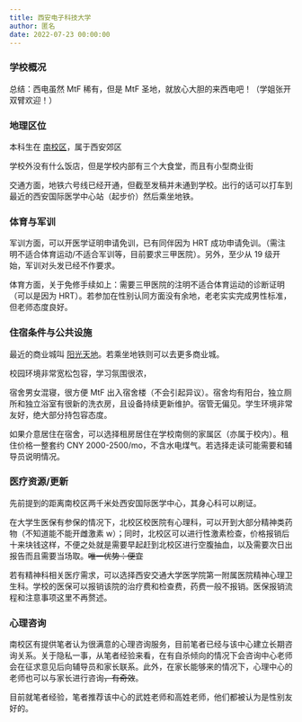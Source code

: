 ```yaml
---
title: 西安电子科技大学
author: 匿名
date: 2022-07-23 00:00:00
---
```


### 学校概况

总结：西电虽然 MtF 稀有，但是 MtF 圣地，就放心大胆的来西电吧！（学姐张开双臂欢迎！）

### 地理区位

本科生在 [南校区](https://amap.com/place/B001D11N58)，属于西安郊区

学校外没有什么饭店，但是学校内部有三个大食堂，而且有小型商业街

交通方面，地铁六号线已经开通，但截至发稿并未通到学校。出行的话可以打车到最近的西安国际医学中心站（起步价）然后乘坐地铁。

### 体育与军训

军训方面，可以开医学证明申请免训，已有同伴因为 HRT 成功申请免训。（需注明不适合体育运动/不适合军训等，目前要求三甲医院）。另外，至少从 19 级开始，军训对头发已经不作要求。

体育方面，关于免修手续如上：需要三甲医院的注明不适合体育运动的诊断证明（可以是因为 HRT）。若参加在性别认同方面没有余地，老老实实完成男性标准，但老师态度良好。

### 住宿条件与公共设施

最近的商业城叫 [阳光天地](https://amap.com/place/B001D0WGMN)。若乘坐地铁则可以去更多商业城。

校园环境非常宽松包容，学习氛围很浓，

宿舍男女混寝，很方便 MtF 出入宿舍楼（不会引起异议）。宿舍均有阳台，独立厕所和独立浴室有很新的洗衣房，且设备持续更新维护。宿管无偏见。学生环境非常友好，绝大部分持包容态度。

如果介意居住在宿舍，可以选择租房居住在学校南侧的家属区（亦属于校内）。租住价格一整套约 CNY 2000-2500/mo，不含水电煤气。若选择走读可能需要和辅导员说明情况。

### 医疗资源/更新

先前提到的距离南校区两千米处西安国际医学中心，其身心科可以刷证。

在大学生医保有参保的情况下，北校区校医院有心理科，可以开到大部分精神类药物（不知道能不能开雌激素 w）；同时，北校区可以进行性激素检查，价格报销后十来块钱这样，不便之处就是需要早起赶到北校区进行空腹抽血，以及需要次日出报告而且需要当场取。~~唯一优势：便宜~~

若有精神科相关医疗需求，可以选择西安交通大学医学院第一附属医院精神心理卫生科。学校的医保可以报销该院的治疗费和检查费，药费一般不报销。医保报销流程和注意事项这里不再赘述。

### 心理咨询

南校区有提供笔者认为很满意的心理咨询服务，目前笔者已经与该中心建立长期咨询关系。关于隐私一事，从笔者经验来看，在有自杀倾向的情况下会咨询中心老师会在征求意见后向辅导员和家长联系。此外，在家长能够来的情况下，心理中心的老师也可以与家长进行咨询~~，有奇效~~。

目前就笔者经验，笔者推荐该中心的武姓老师和高姓老师，他们都被认为是性别友好的。
